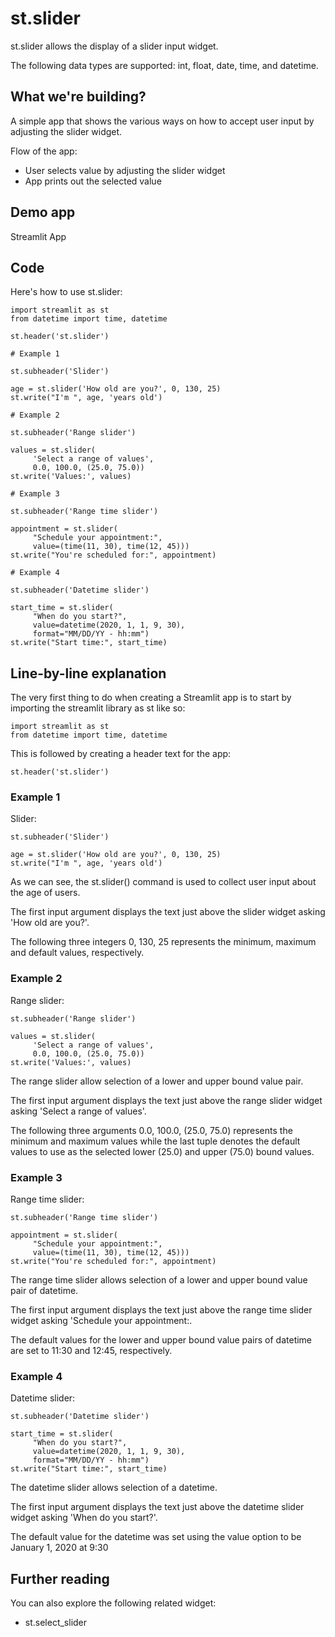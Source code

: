 # st.slider

st.slider allows the display of a slider input widget.

The following data types are supported: int, float, date, time, and datetime.

## What we're building?

A simple app that shows the various ways on how to accept user input by adjusting the slider widget.

Flow of the app:

 - User selects value by adjusting the slider widget
 - App prints out the selected value

## Demo app

Streamlit App

## Code

Here's how to use st.slider:

```
import streamlit as st
from datetime import time, datetime

st.header('st.slider')

# Example 1

st.subheader('Slider')

age = st.slider('How old are you?', 0, 130, 25)
st.write("I'm ", age, 'years old')

# Example 2

st.subheader('Range slider')

values = st.slider(
     'Select a range of values',
     0.0, 100.0, (25.0, 75.0))
st.write('Values:', values)

# Example 3

st.subheader('Range time slider')

appointment = st.slider(
     "Schedule your appointment:",
     value=(time(11, 30), time(12, 45)))
st.write("You're scheduled for:", appointment)

# Example 4

st.subheader('Datetime slider')

start_time = st.slider(
     "When do you start?",
     value=datetime(2020, 1, 1, 9, 30),
     format="MM/DD/YY - hh:mm")
st.write("Start time:", start_time)
```

## Line-by-line explanation

The very first thing to do when creating a Streamlit app is to start by importing the streamlit library as st like so:

```
import streamlit as st
from datetime import time, datetime
```

This is followed by creating a header text for the app:

```
st.header('st.slider')
```

### Example 1

Slider:

```
st.subheader('Slider')

age = st.slider('How old are you?', 0, 130, 25)
st.write("I'm ", age, 'years old')

```
As we can see, the st.slider() command is used to collect user input about the age of users.

The first input argument displays the text just above the slider widget asking 'How old are you?'.

The following three integers 0, 130, 25 represents the minimum, maximum and default values, respectively.

### Example 2

Range slider:

```
st.subheader('Range slider')

values = st.slider(
     'Select a range of values',
     0.0, 100.0, (25.0, 75.0))
st.write('Values:', values)
```

The range slider allow selection of a lower and upper bound value pair.

The first input argument displays the text just above the range slider widget asking 'Select a range of values'.

The following three arguments 0.0, 100.0, (25.0, 75.0) represents the minimum and maximum values while the last tuple denotes the default values to use as the selected lower (25.0) and upper (75.0) bound values.

### Example 3

Range time slider:

```
st.subheader('Range time slider')

appointment = st.slider(
     "Schedule your appointment:",
     value=(time(11, 30), time(12, 45)))
st.write("You're scheduled for:", appointment)
```

The range time slider allows selection of a lower and upper bound value pair of datetime.

The first input argument displays the text just above the range time slider widget asking 'Schedule your appointment:.

The default values for the lower and upper bound value pairs of datetime are set to 11:30 and 12:45, respectively.

### Example 4

Datetime slider:

```
st.subheader('Datetime slider')

start_time = st.slider(
     "When do you start?",
     value=datetime(2020, 1, 1, 9, 30),
     format="MM/DD/YY - hh:mm")
st.write("Start time:", start_time)
```
The datetime slider allows selection of a datetime.

The first input argument displays the text just above the datetime slider widget asking 'When do you start?'.

The default value for the datetime was set using the value option to be January 1, 2020 at 9:30

## Further reading
You can also explore the following related widget:

 - st.select_slider